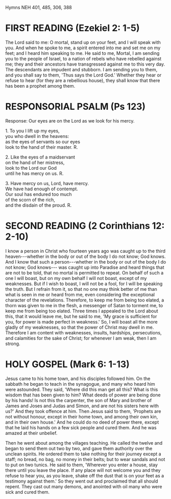 Hymns NEH 401, 485, 306, 388

# FIRST READING (Ezekiel 2: 1-5)

The Lord said to me: O mortal, stand up on your feet, and I will speak
with you. And when he spoke to me, a spirit entered into me and set me
on my feet; and I heard him speaking to me. He said to me, Mortal, I am
sending you to the people of Israel, to a nation of rebels who have
rebelled against me; they and their ancestors have transgressed against
me to this very day. The descendants are impudent and stubborn. I am
sending you to them, and you shall say to them, 'Thus says the
Lord God.' Whether they hear or refuse to hear (for they are a
rebellious house), they shall know that there has been a prophet among
them.

# RESPONSORIAL PSALM (Ps 123)

Response: Our eyes are on the Lord as we look for his mercy.

1\.  To you I lift up my eyes,\
you who dwell in the heavens:\
as the eyes of servants so our eyes\
look to the hand of their master. R.

2\. Like the eyes of a maidservant\
on the hand of her mistress,\
look to the Lord our God\
until he has mercy on us.  R.

3\. Have mercy on us, Lord, have mercy.\
We have had enough of contempt.\
Our soul has endured too much\
of the scorn of the rich,\
and the disdain of the proud. R.

# SECOND READING (2 Corinthians 12: 2-10)

I know a person in Christ who fourteen years ago was caught up to the
third heaven---whether in the body or out of the body I do not know; God
knows. And I know that such a person---whether in the body or out of the
body I do not know; God knows--- was caught up into Paradise and heard
things that are not to be told, that no mortal is permitted to
repeat. On behalf of such a one I will boast, but on my own behalf I
will not boast, except of my weaknesses. But if I wish to boast, I will
not be a fool, for I will be speaking the truth. But I refrain from it,
so that no one may think better of me than what is seen in me or heard
from me, even considering the exceptional character of the revelations.
Therefore, to keep me from being too elated, a thorn was given to me in
the flesh, a messenger of Satan to torment me, to keep me from being too
elated. Three times I appealed to the Lord about this, that it would
leave me, but he said to me, 'My grace is sufficient for you, for
power is made perfect in weakness.' So, I will boast all the more gladly
of my weaknesses, so that the power of Christ may dwell in me. Therefore
I am content with weaknesses, insults, hardships, persecutions, and
calamities for the sake of Christ; for whenever I am weak, then I am
strong.

# HOLY GOSPEL (Mark 6: 1-13)

Jesus came to his home town, and his disciples followed him. On the
sabbath he began to teach in the synagogue, and many who heard him were
astounded. They said, 'Where did this man get all this? What is this
wisdom that has been given to him? What deeds of power are being done by
his hands! Is not this the carpenter, the son of Mary and brother of
James and Joses and Judas and Simon, and are not his sisters here with
us?' And they took offence at him. Then Jesus said to them, 'Prophets
are not without honour, except in their home town, and among their own
kin, and in their own house.' And he could do no deed of power there,
except that he laid his hands on a few sick people and cured them. And
he was amazed at their unbelief.

Then he went about among the villages teaching. He called the twelve and
began to send them out two by two, and gave them authority over the
unclean spirits. He ordered them to take nothing for their journey
except a staff; no bread, no bag, no money in their belts; but to wear
sandals and not to put on two tunics. He said to them, 'Wherever you
enter a house, stay there until you leave the place. If any place will
not welcome you and they refuse to hear you, as you leave, shake off the
dust that is on your feet as a testimony against them.' So they went out
and proclaimed that all should repent. They cast out many demons, and
anointed with oil many who were sick and cured them.


